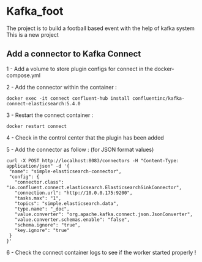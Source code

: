 # Kafka_foot
The project is to build a football based event with the help of kafka system
This is a new project

## Add a connector to Kafka Connect

1 - Add a volume to store plugin configs for connect in the docker-compose.yml

2 - Add the connector within the container : 
```
docker exec -it connect confluent-hub install confluentinc/kafka-connect-elasticsearch:5.4.0
```
3 - Restart the connect container : 
```
docker restart connect
```
4 - Check in the control center that the plugin has been added

5 - Add the connector as follow : (for JSON format values)
```
curl -X POST http://localhost:8083/connectors -H "Content-Type: application/json" -d '{
 "name": "simple-elasticsearch-connector",
 "config": {
   "connector.class": "io.confluent.connect.elasticsearch.ElasticsearchSinkConnector",
   "connection.url": "http://10.0.0.175:9200",
   "tasks.max": "1",
   "topics": "simple.elasticsearch.data",
   "type.name": "_doc",
   "value.converter": "org.apache.kafka.connect.json.JsonConverter", 
   "value.converter.schemas.enable": "false",
   "schema.ignore": "true",
   "key.ignore": "true"
 }
}'
```
6 - Check the connect container logs to see if the worker started properly !
